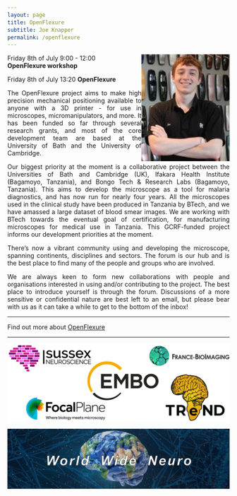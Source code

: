 ```yaml
---
layout: page
title: OpenFlexure
subtitle: Joe Knapper
permalink: /openflexure
---
```


<img align="right" width="200" src="./assets/Thumbnails/Joe.jpg"/>

Friday 8th of July 9:00 - 12:00  
<strong>OpenFlexure workshop</strong>

Friday 8th of July 13:20
<strong>OpenFlexure</strong>

<p style='text-align: justify;'>
The OpenFlexure project aims to make high precision mechanical positioning available to anyone with a 3D printer - for use in microscopes, micromanipulators, and more. It has been funded so far through several research grants, and most of the core development team are based at the University of Bath and the University of Cambridge.
</p>

<p style='text-align: justify;'>
Our biggest priority at the moment is a collaborative project between the Universities of Bath and Cambridge (UK), Ifakara Health Institute (Bagamoyo, Tanzania), and Bongo Tech & Research Labs (Bagamoyo, Tanzania). This aims to develop the microscope as a tool for malaria diagnostics, and has now run for nearly four years. All the microscopes used in the clinical study have been produced in Tanzania by BTech, and we have amassed a large dataset of blood smear images. We are working with BTech towards the eventual goal of certification, for manufacturing microscopes for medical use in Tanzania. This GCRF-funded project informs our development priorities at the moment.
</p>

<p style='text-align: justify;'>
There’s now a vibrant community using and developing the microscope, spanning continents, disciplines and sectors. The forum is our hub and is the best place to find many of the people and groups who are involved.
</p>

<p style='text-align: justify;'>
We are always keen to form new collaborations with people and organisations interested in using and/or contributing to the project. The best place to introduce yourself is through the forum. Discussions of a more sensitive or confidential nature are best left to an email, but please bear with us as it can take a while to get to the bottom of the inbox!
</p>

---

Find out more about <a href="https://openflexure.org/">OpenFlexure</a>

---

<img align="center" src="./assets/Logos/sponsors.png"/>


<img align="center"><img src="./assets/Logos/WWN.png"/>
